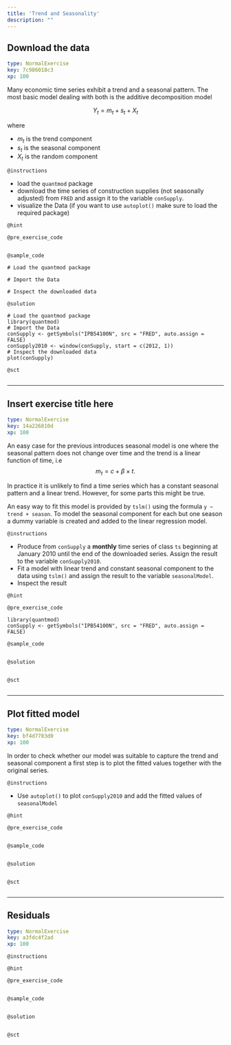 ```yaml
---
title: 'Trend and Seasonality'
description: ""
---
```


## Download the data

```yaml
type: NormalExercise
key: 7c986018c3
xp: 100
```

Many economic time series exhibit a trend and a seasonal pattern. 
The most basic model dealing with both is the additive decomposition model 

$$Y _t = m _t + s_t + X _t$$

where 

- $m _t$ is the trend component
- $s _t$ is the seasonal component
- $X _t$ is the random component

`@instructions`
- load the `quantmod` package
- download the time series of construction supplies (not seasonally adjusted) from `FRED` and assign it to the variable `conSupply`.
- visualize the Data (if you want to use `autoplot()` make sure to load the required package)

`@hint`


`@pre_exercise_code`
```{r}

```

`@sample_code`
```{r}
# Load the quantmod package

# Import the Data

# Inspect the downloaded data
```

`@solution`
```{r}
# Load the quantmod package
library(quantmod)
# Import the Data
conSupply <- getSymbols("IPB54100N", src = "FRED", auto.assign = FALSE)
conSupply2010 <- window(conSupply, start = c(2012, 1))
# Inspect the downloaded data
plot(conSupply)
```

`@sct`
```{r}

```

---

## Insert exercise title here

```yaml
type: NormalExercise
key: 14a226810d
xp: 100
```

An easy case for the previous introduces seasonal model is one where the seasonal pattern does not change over time and the trend is a linear function of time, i.e
$$m _t = c + \beta \times t.$$ 

In practice it is unlikely to find a time series which has a constant seasonal pattern and a linear trend. However, for some parts 
this might be true. 

An easy way to fit this model is provided by `tslm()` using the formula `y ~ trend + season`. 
To model the seasonal component for each but one season a dummy variable is created and added to the linear regression model.

`@instructions`
- Produce from `conSupply` a **monthly** time series of class `ts` beginning at January 2010 until the end of the downloaded series. Assign the result to the variable `conSupply2010`. 
- Fit a model with linear trend and constant seasonal component to the data using `tslm()` and assign the result to the variable `seasonalModel`. 
- Inspect the result

`@hint`


`@pre_exercise_code`
```{r}
library(quantmod)
conSupply <- getSymbols("IPB54100N", src = "FRED", auto.assign = FALSE)
```

`@sample_code`
```{r}

```

`@solution`
```{r}

```

`@sct`
```{r}

```

---

## Plot fitted model

```yaml
type: NormalExercise
key: bf4d7783d0
xp: 100
```

In order to check whether our model was suitable to capture the trend and seasonal component a first step is to plot the fitted values together with the original series.

`@instructions`
- Use `autoplot()` to plot `conSupply2010` and add the fitted values of `seasonalModel`

`@hint`


`@pre_exercise_code`
```{r}

```

`@sample_code`
```{r}

```

`@solution`
```{r}

```

`@sct`
```{r}

```

---

## Residuals

```yaml
type: NormalExercise
key: a3fdc4f2ad
xp: 100
```



`@instructions`


`@hint`


`@pre_exercise_code`
```{r}

```

`@sample_code`
```{r}

```

`@solution`
```{r}

```

`@sct`
```{r}

```
